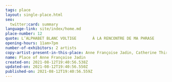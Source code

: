 ```yaml
---
tags: place
layout: single-place.html
seo:
  twitter:card: summary
language-link: site/index/home.md
place-number: 12
quote: L’ALPHABET BLANC VOLTIGE       À LA RENCONTRE DE MA PHRASE
opening-hours: 11am>7pm
number-of-exhibitors: 2 artists
copy-artist-present-in-this-place: Anne Françoise Jadin, Catherine Thiry
name: Place of Anne Françoise Jadin
created-on: 2021-08-12T19:40:56.538Z
updated-on: 2021-08-12T19:40:56.550Z
published-on: 2021-08-12T19:40:56.559Z
---
```

